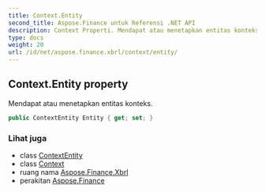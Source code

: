 ```yaml
---
title: Context.Entity
second_title: Aspose.Finance untuk Referensi .NET API
description: Context Properti. Mendapat atau menetapkan entitas konteks.
type: docs
weight: 20
url: /id/net/aspose.finance.xbrl/context/entity/
---
```

## Context.Entity property

Mendapat atau menetapkan entitas konteks.

```csharp
public ContextEntity Entity { get; set; }
```

### Lihat juga

* class [ContextEntity](../../contextentity/)
* class [Context](../)
* ruang nama [Aspose.Finance.Xbrl](../../context/)
* perakitan [Aspose.Finance](../../../)


